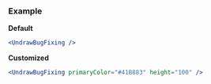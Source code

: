 ### Example

**Default**
```jsx
<UndrawBugFixing />
```

**Customized**
```jsx
<UndrawBugFixing primaryColor="#41B883" height="100" />
```

